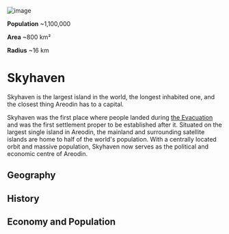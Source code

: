 <InfoBox>

![image](https://placehold.co/600x400?text=Skyhaven)

**Population** ~1,100,000

**Area** ~800 km²

**Radius** ~16 km

</InfoBox>

# Skyhaven

Skyhaven is the largest island in the world, the longest inhabited one, and the closest thing Areodin has to a capital. 

Skyhaven was the first place where people landed during [the Evacuation](/history/evacuation) and was the first settlement proper to be established after it. Situated on the largest single island in Areodin, the mainland and surrounding satellite islands are home to half of the world's population. With a centrally located orbit and massive population, Skyhaven now serves as the political and economic centre of Areodin.

## Geography

## History

## Economy and Population
